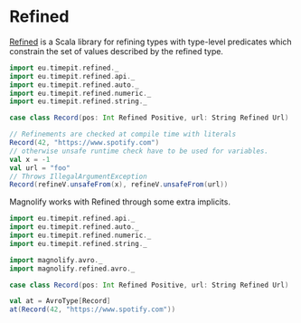 # Refined

[Refined](https://github.com/fthomas/refined) is a Scala library for refining types with type-level predicates which constrain the set of values described by the refined type.

```scala
import eu.timepit.refined._
import eu.timepit.refined.api._
import eu.timepit.refined.auto._
import eu.timepit.refined.numeric._
import eu.timepit.refined.string._

case class Record(pos: Int Refined Positive, url: String Refined Url)

// Refinements are checked at compile time with literals
Record(42, "https://www.spotify.com")
// otherwise unsafe runtime check have to be used for variables.
val x = -1
val url = "foo"
// Throws IllegalArgumentException
Record(refineV.unsafeFrom(x), refineV.unsafeFrom(url))
```

Magnolify works with Refined through some extra implicits.

```scala
import eu.timepit.refined.api._
import eu.timepit.refined.auto._
import eu.timepit.refined.numeric._
import eu.timepit.refined.string._

import magnolify.avro._
import magnolify.refined.avro._

case class Record(pos: Int Refined Positive, url: String Refined Url)

val at = AvroType[Record]
at(Record(42, "https://www.spotify.com"))
```
